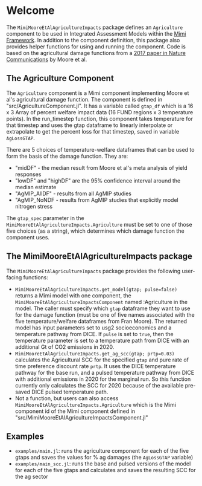 # Welcome

The `MimiMooreEtAlAgricultureImpacts` package defines an `Agriculture` component to be used in Integrated Assessment Models within the [Mimi Framework](https://github.com/mimiframework/Mimi.jl). In addition to the component definition, this package also provides helper functions for using and running the component. Code is based on the agricultural damage functions from a [2017 paper in Nature Communications](https://www.nature.com/articles/s41467-017-01792-x) by Moore et al.

## The Agriculture Component

The `Agriculture` component is a Mimi component implementing Moore et al's agricultural damage function. The component is defined in "src/AgricultureComponent.jl". It has a variable called `gtap_df` which is a 16 x 3 Array of percent welfare impact data (16 FUND regions x 3 temperature points). In the run_timestep function, this component takes temperature for that timestep and uses the gtap dataframe to linearly interpolate or extrapolate to get the percent loss for that timestep, saved in variable `AgLossGTAP`. 

There are 5 choices of temperature-welfare dataframes that can be used to form the basis of the damage function. They are:
- "midDF" - the median result from Moore et al's meta analysis of yield responses
- "lowDF" and "highDF" are the 95% confidence interval around the median estimate
- "AgMIP_AllDF" - results from all AgMIP studies
- "AgMIP_NoNDF - results from AgMIP studies that explicitly model nitrogen stress

The `gtap_spec` parameter in the `MimiMooreEtAlAgricultureImpacts.Agriculture` must be set to one of those five choices (as a string), which determines which damage function the component uses.


## The MimiMooreEtAlAgricultureImpacts package

The `MimiMooreEtAlAgricultureImpacts` package provides the following user-facing functions:

- `MimiMooreEtAlAgricultureImpacts.get_model(gtap; pulse=false)` returns a Mimi model with one component, the `MimiMooreEtAlAgricultureImpactsComponent` named :Agriculture in the model. The caller must specify which `gtap` dataframe they want to use for the damage function (must be one of five names associated with the five temperature/welfare dataframes from Fran Moore). The returned model has input parameters set to usg2 socioeconomics and a temperature pathway from DICE. If `pulse` is set to `true`, then the temperature parameter is set to a temperature path from DICE with an additional Gt of CO2 emissions in 2020. 
- `MimiMooreEtAlAgricultureImpacts.get_ag_scc(gtap; prtp=0.03)` calculates the Agricultural SCC for the specified `gtap` and pure rate of time preference discount rate `prtp`. It uses the DICE temperature pathway for the base run, and a pulsed temperature pathway from DICE with additional emissions in 2020 for the marginal run. So this function currently only calculates the SCC for 2020 because of the available pre-saved DICE pulsed temperature path.
- Not a function, but users can also access `MimiMooreEtAlAgricultureImpacts.Agriculture` which is the Mimi component id of the Mimi component defined in "src/MimiMooreEtAlAgricultureImpactsComponent.jl"

## Examples

- `examples/main.jl`: runs the agriculture component for each of the five gtaps and saves the values for % ag damages (the `AgLossGTAP` variable)
- `examples/main_scc.jl`: runs the base and pulsed versions of the model for each of the five gtaps and calculates and saves the resulting SCC for the ag sector
